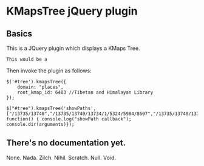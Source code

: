 # KMapsTree jQuery plugin

## Basics

This is a JQuery plugin which displays a KMaps Tree.

```
This would be a 
```

Then invoke the plugin as follows:

```
$('#tree').kmapsTree({
    domain: "places",
    root_kmap_id: 6403 //Tibetan and Himalayan Library
});

$("#tree").kmapsTree('showPaths',["/13735/13740","/13735/13740/13734/1/5324/5904/8607","/13735/13740/13734/427/5421/5550/20700","/735/13740/13734/427/5421/5550/20700"], function() { console.log("showPath callback"); console.dir(arguments)});

```

## There's no documentation yet.

None.  Nada.  Zilch.  Nihil.  Scratch.  Null.  Void. 